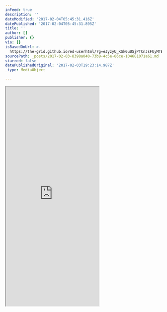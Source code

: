 ```yaml
---
inFeed: true
description: ''
dateModified: '2017-02-04T05:45:31.416Z'
datePublished: '2017-02-04T05:45:31.895Z'
title: ''
author: []
publisher: {}
via: {}
isBasedOnUrl: >-
  https://the-grid.github.io/ed-userhtml/?g=eJyzyU_KSk0uUSjPTCnJsFUyMTBQUshIzUzPKLFVMgWyUxJLEm2VkvLzs3MTi7L1isvTlOxs9CGa7ABjiBP1
sourcePath: _posts/2017-02-03-8398a040-73b9-4c5e-86ce-104681071a61.md
starred: false
datePublishedOriginal: '2017-02-03T19:23:14.987Z'
_type: MediaObject

---
```

<iframe src="https://the-grid.github.io/ed-userhtml/?g=eJwlzUEOwiAQQNGrkEncdnBlNKU3MPEKI4wdDAQC01Bvr6mr_3Z_Ls83ezUjBhUHZ2tPYITjKurgYm3dwQRSciCqtd8QG4016uRLxlHSi32w10OZqW-NMVNXbqg10efX-9ajfxyeRHOCZcb_dPkCbgMr4w" height="705" style=""></iframe>